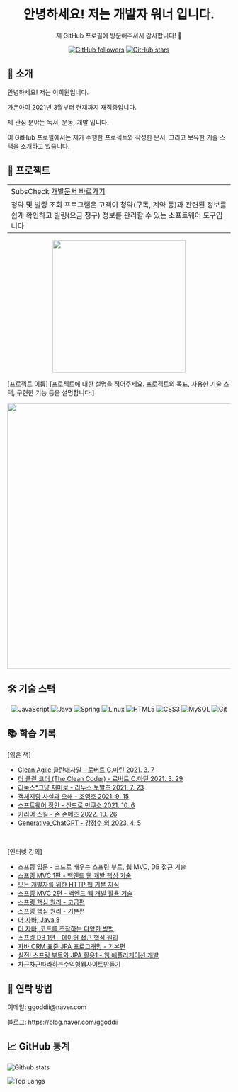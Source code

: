 <div align="center">
  <h1>안녕하세요! 저는 개발자 워너 입니다.</h1>
  <p>제 GitHub 프로필에 방문해주셔서 감사합니다! 🎉</p>
</div>
<p align="center">
  <a href="https://github.com/leeheeweon"><img alt="GitHub followers" src="https://img.shields.io/github/followers/leeheeweon?label=Follow&style=social"></a>
  <a href="https://github.com/leeheeweon"><img alt="GitHub stars" src="https://img.shields.io/github/stars/leeheeweon?label=Stars&style=social"></a>
</p>
<h2>👋 소개</h2>
<p>안녕하세요! 저는 이희원입니다.</p> 
<p>가온아이 2021년 3월부터 현재까지 재직중입니다.</p> 
<p>제 관심 분야는 독서, 운동, 개발 입니다.</p> 
<p>이 GitHub 프로필에서는 제가 수행한 프로젝트와 작성한 문서, 그리고 보유한 기술 스택을 소개하고 있습니다.</p>

<h2>🚀 프로젝트</h2>
<table>
  <tr>
    <td>SubsCheck  <a href="https://subscheck.notion.site/SubsCheck-fc47a10b84b8474086ed113dc128167b?pvs=4">개발문서 바로가기</a></td>
  </tr>
  <tr>
    <td>청약 및 빌링 조회 프로그램은 고객이 청약(구독, 계약 등)과 관련된 정보를 쉽게 확인하고 빌링(요금 청구) 정보를 관리할 수 있는 소프트웨어 도구입니다</td>
  </tr>
</table>
<p align="center">
  <img src ="https://github.com/leeheeweon/leeheeweon/assets/81005061/089ab670-f726-4e1f-87f1-6a4f3f47ec34" width="300">
</p>



[프로젝트 이름]
[프로젝트에 대한 설명을 적어주세요. 프로젝트의 목표, 사용한 기술 스택, 구현한 기능 등을 설명합니다.]

<p align="center">
  <img src="[프로젝트 스크린샷 또는 데모 링크]" width="600" />
</p>
<h2>🛠️ 기술 스택</h2>
<p align="center">
<img alt="JavaScript" src="https://img.shields.io/badge/-JavaScript-F7DF1E?style=flat-square&logo=javascript&logoColor=black">
<img src="https://img.shields.io/badge/Java-007396?style=flat-square&logo=Java&logoColor=white" alt="Java" />
<img src="https://img.shields.io/badge/Spring-6DB33F?style=flat-square&logo=Spring&logoColor=white" alt="Spring" />
<img src="https://img.shields.io/badge/Linux-FCC624?style=flat-square&logo=Linux&logoColor=black" alt="Linux" />
<img src="https://img.shields.io/badge/HTML5-E34F26?style=flat-square&logo=HTML5&logoColor=white" alt="HTML5" />
<img src="https://img.shields.io/badge/CSS3-1572B6?style=flat-square&logo=CSS3&logoColor=white" alt="CSS3" />
<img src="https://img.shields.io/badge/MySQL-4479A1?style=flat-square&logo=MySQL&logoColor=white" alt="MySQL" />
<img src="https://img.shields.io/badge/Git-F05032?style=flat-square&logo=Git&logoColor=white" alt="Git" />

<h2>📚 학습 기록</h2>
[읽은 책]
<ul>
  <li><a href="https://blog.naver.com/ggoddii/222267232289" target="_blank">Clean Agile 클린애자일 - 로버트 C.마틴 2021. 3. 7<a></li>
  <li><a href="https://blog.naver.com/ggoddii/222291082452" target="_blank">더 클린 코더 (The Clean Coder) - 로버트 C.마틴 2021. 3. 29<a></li>
  <li><a href="https://blog.naver.com/ggoddii/222442035073" target="_blank">리눅스*그냥 재미로 - 리누스 토발즈 2021. 7. 23<a></li>
  <li><a href="https://blog.naver.com/ggoddii/222506149429" target="_blank">객체지향 사실과 오해 - 조영호 2021. 9. 15<a></li>
  <li><a href="https://blog.naver.com/ggoddii/222528158167" target="_blank">소프트웨어 장인 - 산드로 만쿠소 2021. 10. 6<a></li>
  <li><a href="https://blog.naver.com/ggoddii/222910814293" target="_blank">커리어 스킬 - 존 손메즈 2022. 10. 26<a></li>
  <li><a href="https://blog.naver.com/ggoddii/223065486694" target="_blank">Generative_ChatGPT - 강정수 외 2023. 4. 5<a></li>
</ul>
<br>

[인터넷 강의]
<ul>
  <li>스프링 입문 - 코드로 배우는 스프링 부트, 웹 MVC, DB 접근 기술</li>
  <li><a href="https://github.com/leeheeweon/leeheeweon/assets/81005061/70d79c7f-7be3-40c1-a532-95916facb26f">스프링 MVC 1편 - 백엔드 웹 개발 핵심 기술</a></li>
  <li><a href="https://github.com/leeheeweon/leeheeweon/assets/81005061/88b90739-140b-4798-b26a-ca2928303f3a">모든 개발자를 위한 HTTP 웹 기본 지식</a></li>
  <li><a href="https://github.com/leeheeweon/leeheeweon/assets/81005061/26a73de6-c463-4d86-9a0a-db3c75b6825b">스프링 MVC 2편 - 백엔드 웹 개발 활용 기술</a></li>
  <li><a href="https://github.com/leeheeweon/leeheeweon/assets/81005061/3ae8908c-f5c8-4a37-97d3-875df88d1260">스프링 핵심 원리 - 고급편</a></li>
  <li><a href="https://github.com/leeheeweon/leeheeweon/assets/81005061/d9c1ecc1-e30c-4487-9898-f88f08f12288">스프링 핵심 원리 - 기본편</a></li>
  <li><a href="https://github.com/leeheeweon/leeheeweon/assets/81005061/71ed0725-8b08-43ca-9860-cb0b6167ea5e">더 자바, Java 8</a></li>
  <li><a href="https://github.com/leeheeweon/leeheeweon/assets/81005061/aeb6f3fc-414b-46ce-95e8-b97d67120d54">더 자바, 코드를 조작하는 다양한 방법</a></li>
  <li><a href="https://github.com/leeheeweon/leeheeweon/assets/81005061/df7bfbf0-4642-473a-b698-3116a7678be9">스프링 DB 1편 - 데이터 접근 핵심 원리</a></li>
  <li><a href="https://github.com/leeheeweon/leeheeweon/assets/81005061/962ebd6e-9067-490c-a203-08afd52a31df">자바 ORM 표준 JPA 프로그래밍 - 기본편</a></li>
  <li><a href="https://github.com/leeheeweon/leeheeweon/assets/81005061/77f95753-86b6-4554-8484-3f35e758223d">실전! 스프링 부트와 JPA 활용1 - 웹 애플리케이션 개발</a></li>
<li><a href="https://github.com/leeheeweon/leeheeweon/assets/81005061/677e899e-3ca1-4c03-a3f8-0ae5b6d3066f">차근차근따라하는수익형웹사이트만들기</a></li>
</ul>

<h2>🤝 연락 방법</h2>
<p>이메일: ggoddii@naver.com</p>
<p>블로그: https://blog.naver.com/ggoddii</p>

<h2>📈 GitHub 통계</h2>

![Github stats](https://github-readme-stats.vercel.app/api?username=leeheeweon&show_icons=true&theme=graywhite)

![Top Langs](https://github-readme-stats.vercel.app/api/top-langs/?username=leeheeweon&layout=compact&theme=graywhite)
